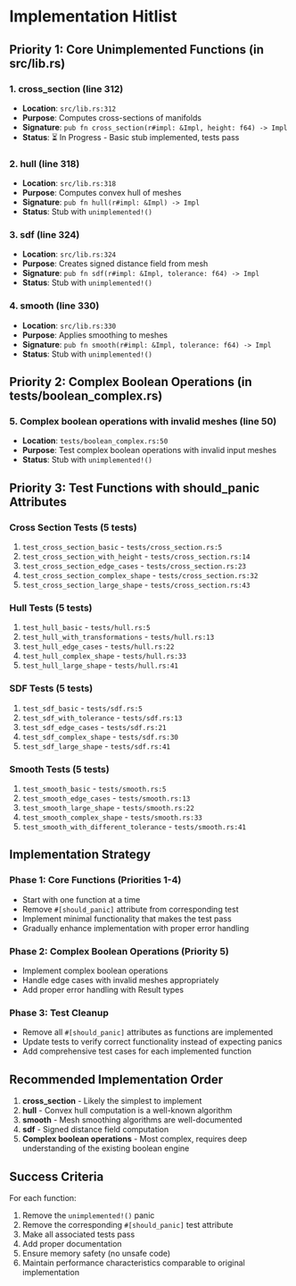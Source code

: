 # Implementation Hitlist

## Priority 1: Core Unimplemented Functions (in src/lib.rs)

### 1. cross_section (line 312)
- **Location**: `src/lib.rs:312`
- **Purpose**: Computes cross-sections of manifolds
- **Signature**: `pub fn cross_section(r#impl: &Impl, height: f64) -> Impl`
- **Status**: ⏳ In Progress - Basic stub implemented, tests pass

### 2. hull (line 318)
- **Location**: `src/lib.rs:318`
- **Purpose**: Computes convex hull of meshes
- **Signature**: `pub fn hull(r#impl: &Impl) -> Impl`
- **Status**: Stub with `unimplemented!()`

### 3. sdf (line 324)
- **Location**: `src/lib.rs:324`
- **Purpose**: Creates signed distance field from mesh
- **Signature**: `pub fn sdf(r#impl: &Impl, tolerance: f64) -> Impl`
- **Status**: Stub with `unimplemented!()`

### 4. smooth (line 330)
- **Location**: `src/lib.rs:330`
- **Purpose**: Applies smoothing to meshes
- **Signature**: `pub fn smooth(r#impl: &Impl, tolerance: f64) -> Impl`
- **Status**: Stub with `unimplemented!()`

## Priority 2: Complex Boolean Operations (in tests/boolean_complex.rs)

### 5. Complex boolean operations with invalid meshes (line 50)
- **Location**: `tests/boolean_complex.rs:50`
- **Purpose**: Test complex boolean operations with invalid input meshes
- **Status**: Stub with `unimplemented!()`

## Priority 3: Test Functions with should_panic Attributes

### Cross Section Tests (5 tests)
1. `test_cross_section_basic` - `tests/cross_section.rs:5`
2. `test_cross_section_with_height` - `tests/cross_section.rs:14`
3. `test_cross_section_edge_cases` - `tests/cross_section.rs:23`
4. `test_cross_section_complex_shape` - `tests/cross_section.rs:32`
5. `test_cross_section_large_shape` - `tests/cross_section.rs:43`

### Hull Tests (5 tests)
1. `test_hull_basic` - `tests/hull.rs:5`
2. `test_hull_with_transformations` - `tests/hull.rs:13`
3. `test_hull_edge_cases` - `tests/hull.rs:22`
4. `test_hull_complex_shape` - `tests/hull.rs:33`
5. `test_hull_large_shape` - `tests/hull.rs:41`

### SDF Tests (5 tests)
1. `test_sdf_basic` - `tests/sdf.rs:5`
2. `test_sdf_with_tolerance` - `tests/sdf.rs:13`
3. `test_sdf_edge_cases` - `tests/sdf.rs:21`
4. `test_sdf_complex_shape` - `tests/sdf.rs:30`
5. `test_sdf_large_shape` - `tests/sdf.rs:41`

### Smooth Tests (5 tests)
1. `test_smooth_basic` - `tests/smooth.rs:5`
2. `test_smooth_edge_cases` - `tests/smooth.rs:13`
3. `test_smooth_large_shape` - `tests/smooth.rs:22`
4. `test_smooth_complex_shape` - `tests/smooth.rs:33`
5. `test_smooth_with_different_tolerance` - `tests/smooth.rs:41`

## Implementation Strategy

### Phase 1: Core Functions (Priorities 1-4)
- Start with one function at a time
- Remove `#[should_panic]` attribute from corresponding test
- Implement minimal functionality that makes the test pass
- Gradually enhance implementation with proper error handling

### Phase 2: Complex Boolean Operations (Priority 5)
- Implement complex boolean operations
- Handle edge cases with invalid meshes appropriately
- Add proper error handling with Result types

### Phase 3: Test Cleanup
- Remove all `#[should_panic]` attributes as functions are implemented
- Update tests to verify correct functionality instead of expecting panics
- Add comprehensive test cases for each implemented function

## Recommended Implementation Order

1. **cross_section** - Likely the simplest to implement
2. **hull** - Convex hull computation is a well-known algorithm
3. **smooth** - Mesh smoothing algorithms are well-documented
4. **sdf** - Signed distance field computation
5. **Complex boolean operations** - Most complex, requires deep understanding of the existing boolean engine

## Success Criteria

For each function:
1. Remove the `unimplemented!()` panic
2. Remove the corresponding `#[should_panic]` test attribute
3. Make all associated tests pass
4. Add proper documentation
5. Ensure memory safety (no unsafe code)
6. Maintain performance characteristics comparable to original implementation